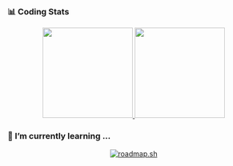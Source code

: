 ### 📊 Coding Stats
<!--START_SECTION:waka-->
<!--END_SECTION:waka-->

<p align="center">
  <a href="https://github.com/minjai100111">
    <img height="180em" src="https://github-readme-stats-eight-theta.vercel.app/api?username=minjai100111&show_icons=true&theme=onedark&include_all_commits=true&count_private=true"/>
    <img height="180em" src="https://github-readme-stats-eight-theta.vercel.app/api/top-langs/?username=minjai100111&layout=compact&langs_count=8&theme=onedark"/>
  </a>
</p>


### 🌱 I’m currently learning ...
<p align="center">
  <a href="https://roadmap.sh"><img src="https://roadmap.sh/card/wide/67623b498fe51199dad8c0c1?variant=dark&roadmaps=devops" alt="roadmap.sh"/></a>
</p>

<!--
**mjdn0011/mjdn0011** is a ✨ _special_ ✨ repository because its `README.md` (this file) appears on your GitHub profile.

Here are some ideas to get you started:

- 🔭 I’m currently working on ...

- 👯 I’m looking to collaborate on ...
- 🤔 I’m looking for help with ...
- 💬 Ask me about ...
- 📫 How to reach me: ...
- 😄 Pronouns: ...
- ⚡ Fun fact: ...
-->
